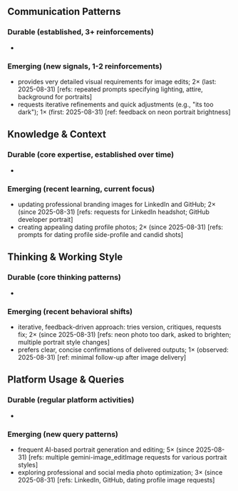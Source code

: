 ## Communication Patterns
### Durable (established, 3+ reinforcements)
- 

### Emerging (new signals, 1-2 reinforcements)
- provides very detailed visual requirements for image edits; 2× (last: 2025-08-31) [refs: repeated prompts specifying lighting, attire, background for portraits]
- requests iterative refinements and quick adjustments (e.g., "its too dark"); 1× (first: 2025-08-31) [ref: feedback on neon portrait brightness]

## Knowledge & Context
### Durable (core expertise, established over time)
- 

### Emerging (recent learning, current focus)
- updating professional branding images for LinkedIn and GitHub; 2× (since 2025-08-31) [refs: requests for LinkedIn headshot; GitHub developer portrait]
- creating appealing dating profile photos; 2× (since 2025-08-31) [refs: prompts for dating profile side-profile and candid shots]

## Thinking & Working Style
### Durable (core thinking patterns)
- 

### Emerging (recent behavioral shifts)
- iterative, feedback-driven approach: tries version, critiques, requests fix; 2× (since 2025-08-31) [refs: neon photo too dark, asked to brighten; multiple portrait style changes]
- prefers clear, concise confirmations of delivered outputs; 1× (observed: 2025-08-31) [ref: minimal follow-up after image delivery]

## Platform Usage & Queries
### Durable (regular platform activities)
- 

### Emerging (new query patterns)
- frequent AI-based portrait generation and editing; 5× (since 2025-08-31) [refs: multiple gemini-image_editImage requests for various portrait styles]
- exploring professional and social media photo optimization; 3× (since 2025-08-31) [refs: LinkedIn, GitHub, dating profile image requests]